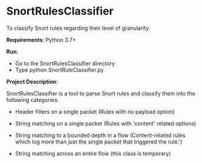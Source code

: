 # SnortRulesClassifier
To classify Snort rules regarding their level of granularity


**Requirements**: Python 3.7+

**Run**: 
-   Go to the SnortRulesClassifier directory
-   Type python SnortRuleClassifier.py

**Project Description**:

SnortRulesClassifier is a tool to parse Snort rules and classify them into the following categories:

-   Header filters on a single packet (Rules with no payload option)

-   String matching on a single packet (Rules with 'content' related options)

-   String matching to a bounded depth in a flow (Content-related rules which log more than just the single packet that triggered the rule.')

-   String matching across an entire flow (this class is temporary)






